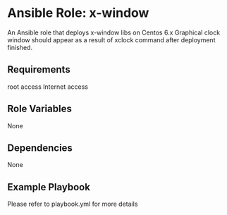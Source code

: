 # Ansible Role: x-window

An Ansible role that deploys x-window libs  on Centos 6.x
Graphical clock window should appear  as a result of  xclock command after deployment finished.
## Requirements

root access
Internet access

## Role Variables

None

## Dependencies

None

## Example Playbook

Please refer to playbook.yml for more details
